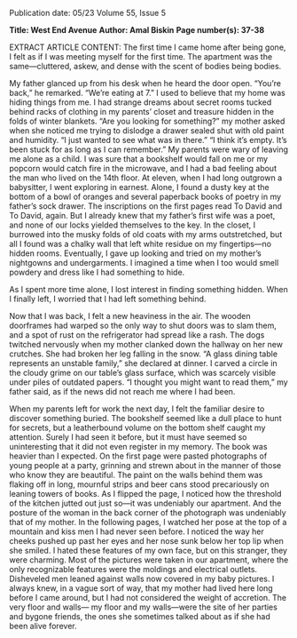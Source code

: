 Publication date: 05/23
Volume 55, Issue 5

**Title: West End Avenue**
**Author: Amal Biskin**
**Page number(s): 37-38**

EXTRACT ARTICLE CONTENT:
The first time I came home after being gone, I felt 
as if I was meeting myself for the first time. The apartment 
was the same—cluttered, askew, and dense with the scent of 
bodies being bodies.


My father glanced up from his desk when he heard the 
door open.
“You’re back,” he remarked. “We’re eating at 7.”
I used to believe that my home was hiding things from 
me. I had strange dreams about secret rooms tucked behind 
racks of clothing in my parents’ closet and treasure hidden in 
the folds of winter blankets. 
“Are you looking for something?” my mother asked when 
she noticed me trying to dislodge a drawer sealed shut with 
old paint and humidity. 
“I just wanted to see what was in there.”
“I think it’s empty. It’s been stuck for as long as I can 
remember.” 
My parents were wary of leaving me alone as a child. I 
was sure that a bookshelf would fall on me or my popcorn 
would catch fire in the microwave, and I had a bad feeling 
about the man who lived on the 14th floor. At eleven, when 
I had long outgrown a babysitter, I went exploring in earnest. 
Alone, I found a dusty key at the bottom of a bowl of oranges 
and several paperback books of poetry in my father’s sock 
drawer. The inscriptions on the first pages read To David and 
To David, again. But I already knew that my father’s first 
wife was a poet, and none of our locks yielded themselves 
to the key. In the closet, I burrowed into the musky folds 
of old coats with my arms outstretched, but all I found was 
a chalky wall that left white residue on my fingertips—no 
hidden rooms. Eventually, I gave up looking and tried on 
my mother’s nightgowns and undergarments. I imagined a 
time when I too would smell powdery and dress like I had 
something to hide. 

As I spent more time alone, I lost interest in finding 
something hidden. When I finally left, I worried that I had 
left something behind. 

Now that I was back, I felt a new heaviness in the air. 
The wooden doorframes had warped so the only way to shut 
doors was to slam them, and a spot of rust on the refrigerator 
had spread like a rash. The dogs twitched nervously when my 
mother clanked down the hallway on her new crutches. She 
had broken her leg falling in the snow.
“A glass dining table represents an unstable family,” she 
declared at dinner.
I carved a circle in the cloudy grime on our table’s glass 
surface, which was scarcely visible under piles of outdated papers.
“I thought you might want to read them,” my father said, 
as if the news did not reach me where I had been.

When my parents left for work the next day, I felt 
the familiar desire to discover something buried. The 
bookshelf seemed like a dull place to hunt for secrets, but 
a leatherbound volume on the bottom shelf caught my 
attention. Surely I had seen it before, but it must have seemed 
so uninteresting that it did not even register in my memory. 
The book was heavier than I expected. On the first page were 
pasted photographs of young people at a party, grinning and 
strewn about in the manner of those who know they are 
beautiful. The paint on the walls behind them was flaking 
off in long, mournful strips and beer cans stood precariously 
on leaning towers of books. As I flipped the page, I noticed 
how the threshold of the kitchen jutted out just so—it was 
undeniably our apartment. And the posture of the woman in 
the back corner of the photograph was undeniably that of my 
mother.
In the following pages, I watched her pose at the top of a 
mountain and kiss men I had never seen before. I noticed the 
way her cheeks pushed up past her eyes and her nose sunk 
below her top lip when she smiled. I hated these features of 
my own face, but on this stranger, they were charming. Most 
of the pictures were taken in our apartment, where the only 
recognizable features were the moldings and electrical outlets. 
Disheveled men leaned against walls now covered in my 
baby pictures.
I always knew, in a vague sort of way, that my mother 
had lived here long before I came around, but I had not 
considered the weight of accretion. The very floor and walls—
my floor and my walls—were the site of her parties and 
bygone friends, the ones she sometimes talked about as if she 
had been alive forever.